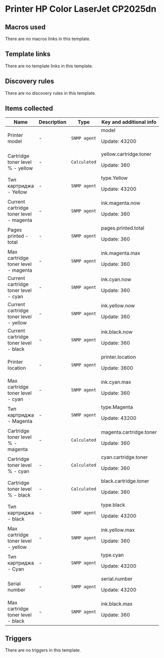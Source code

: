# Printer HP Color LaserJet CP2025dn

## Macros used

There are no macros links in this template.

## Template links

There are no template links in this template.

## Discovery rules

There are no discovery rules in this template.

## Items collected

|Name|Description|Type|Key and additional info|
|----|-----------|----|----|
|Printer model|<p>-</p>|`SNMP agent`|model<p>Update: 43200</p>|
|Cartridge toner level % - yellow|<p>-</p>|`Calculated`|yellow.cartridge.toner<p>Update: 360</p>|
|Тип картриджа - Yellow|<p>-</p>|`SNMP agent`|type.Yellow<p>Update: 43200</p>|
|Current cartridge toner level - magenta|<p>-</p>|`SNMP agent`|ink.magenta.now<p>Update: 360</p>|
|Pages printed - total|<p>-</p>|`SNMP agent`|pages.printed.total<p>Update: 360</p>|
|Max cartridge toner level - magenta|<p>-</p>|`SNMP agent`|ink.magenta.max<p>Update: 360</p>|
|Current cartridge toner level - cyan|<p>-</p>|`SNMP agent`|ink.cyan.now<p>Update: 360</p>|
|Current cartridge toner level - yellow|<p>-</p>|`SNMP agent`|ink.yellow.now<p>Update: 360</p>|
|Current cartridge toner level - black|<p>-</p>|`SNMP agent`|ink.black.now<p>Update: 360</p>|
|Printer location|<p>-</p>|`SNMP agent`|printer.location<p>Update: 3600</p>|
|Max cartridge toner level - cyan|<p>-</p>|`SNMP agent`|ink.cyan.max<p>Update: 360</p>|
|Тип картриджа - Magenta|<p>-</p>|`SNMP agent`|type.Magenta<p>Update: 43200</p>|
|Cartridge toner level % - magenta|<p>-</p>|`Calculated`|magenta.cartridge.toner<p>Update: 360</p>|
|Cartridge toner level % - cyan|<p>-</p>|`Calculated`|cyan.cartridge.toner<p>Update: 360</p>|
|Cartridge toner level % - black|<p>-</p>|`Calculated`|black.cartridge.toner<p>Update: 360</p>|
|Тип картриджа - black|<p>-</p>|`SNMP agent`|type.black<p>Update: 43200</p>|
|Max cartridge toner level - yellow|<p>-</p>|`SNMP agent`|ink.yellow.max<p>Update: 360</p>|
|Тип картриджа - Cyan|<p>-</p>|`SNMP agent`|type.cyan<p>Update: 43200</p>|
|Serial number|<p>-</p>|`SNMP agent`|serial.number<p>Update: 43200</p>|
|Max cartridge toner level - black|<p>-</p>|`SNMP agent`|ink.black.max<p>Update: 360</p>|
## Triggers

There are no triggers in this template.


